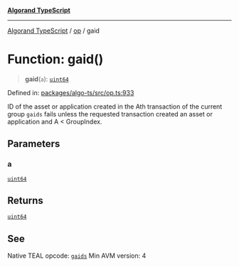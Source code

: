 [**Algorand TypeScript**](../../README.md)

***

[Algorand TypeScript](../../modules.md) / [op](../README.md) / gaid

# Function: gaid()

> **gaid**(`a`): [`uint64`](../../index/type-aliases/uint64.md)

Defined in: [packages/algo-ts/src/op.ts:933](https://github.com/algorandfoundation/puya-ts/blob/main/packages/algo-ts/src/op.ts#L933)

ID of the asset or application created in the Ath transaction of the current group
`gaids` fails unless the requested transaction created an asset or application and A < GroupIndex.

## Parameters

### a

[`uint64`](../../index/type-aliases/uint64.md)

## Returns

[`uint64`](../../index/type-aliases/uint64.md)

## See

Native TEAL opcode: [`gaids`](https://dev.algorand.co/reference/algorand-teal/opcodes#gaids)
Min AVM version: 4
